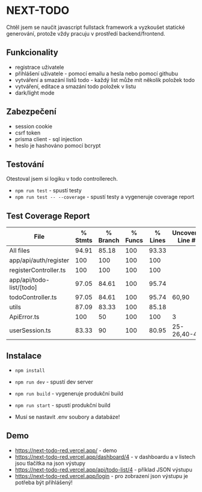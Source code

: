 # NEXT-TODO

Chtěl jsem se naučit javascript fullstack framework a vyzkoušet statické generování, protože vždy pracuju v prostředí
backend/frontend.

## Funkcionality

- registrace uživatele
- přihlášení uživatele - pomocí emailu a hesla nebo pomocí githubu
- vytváření a smazání listů todo - každý list může mít několik položek todo
- vytváření, editace a smazání todo položek v listu
- dark/light mode

## Zabezpečení

- session cookie
- csrf token
- prisma client - sql injection
- heslo je hashováno pomocí bcrypt

## Testování

Otestoval jsem si logiku v todo controllerech.

- `npm run test` - spustí testy
- `npm run test -- --coverage` - spustí testy a vygeneruje coverage report

## Test Coverage Report

| File                     | % Stmts | % Branch | % Funcs | % Lines | Uncovered Line #s |
|--------------------------|---------|----------|---------|---------|-------------------|
| All files                | 94.91   | 85.18    | 100     | 93.33   |                   |
| app/api/auth/register    | 100     | 100      | 100     | 100     |                   |
| registerController.ts    | 100     | 100      | 100     | 100     |                   |
| app/api/todo-list/[todo] | 97.05   | 84.61    | 100     | 95.74   |                   |
| todoController.ts        | 97.05   | 84.61    | 100     | 95.74   | 60,90             |
| utils                    | 87.09   | 83.33    | 100     | 85.18   |                   |
| ApiError.ts              | 100     | 50       | 100     | 100     | 3                 |
| userSession.ts           | 83.33   | 90       | 100     | 80.95   | 25-26,40-41       |

## Instalace

- `npm install`
- `npm run dev` - spustí dev server
- `npm run build` - vygeneruje produkční build
- `npm run start` - spustí produkční build

- Musí se nastavit .env soubory a databáze!

## Demo

- https://next-todo-red.vercel.app/ - demo
- https://next-todo-red.vercel.app/dashboard/4 - v dashboardu a v listech jsou tlačítka na json výstupy
- https://next-todo-red.vercel.app/api/todo-list/4 - příklad JSON výstupu
- https://next-todo-red.vercel.app/login - pro zobrazení json výstupu je potřeba být přihlášený!